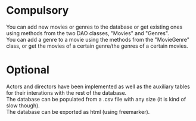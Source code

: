 # Compulsory  
  
You can add new movies or genres to the database or get existing ones using methods from the two DAO classes, "Movies" and "Genres".  
You can add a genre to a movie using the methods from the "MovieGenre" class, or get the movies of a certain genre/the genres of a certain movies.  
  
# Optional  
  
Actors and directors have been implemented as well as the auxiliary tables for their interations with the rest of the database.  
The database can be populated from a .csv file with any size (it is kind of slow though).  
The database can be exported as html (using freemarker).
